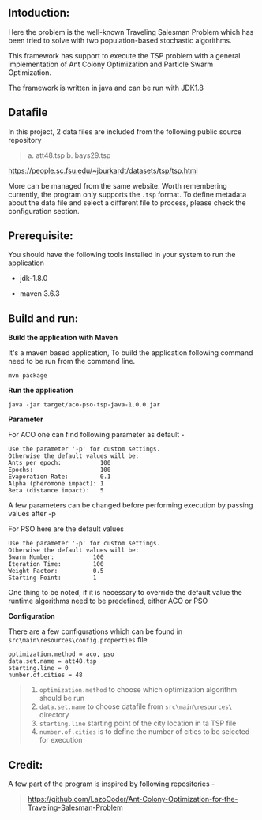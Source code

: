 ## Intoduction:

Here the problem is the well-known Traveling Salesman Problem which has been tried to solve with two population-based stochastic algorithms.

This framework has support to execute the TSP problem with a general implementation of Ant Colony Optimization and Particle Swarm Optimization.

The framework is written in java and can be run with JDK1.8

## Datafile

In this project, 2 data files are included from the following public source repository
> a. att48.tsp
> b. bays29.tsp

https://people.sc.fsu.edu/~jburkardt/datasets/tsp/tsp.html

More can be managed from the same website. Worth remembering currently, the program only supports the `.tsp` format. To define metadata about the data file and select a different file to process, please check the configuration section.


## Prerequisite:

You should have the following tools installed in your system to run the application

- jdk-1.8.0

- maven 3.6.3

## Build and run:

**Build the application with Maven**

It's a maven based application, To build the application following command need to be run from the command line.
~~~
mvn package
~~~

**Run the application**

~~~
java -jar target/aco-pso-tsp-java-1.0.0.jar
~~~

**Parameter**

For ACO one can find following parameter as default -
~~~
Use the parameter '-p' for custom settings.
Otherwise the default values will be:      
Ants per epoch:           100
Epochs:                   100
Evaporation Rate:         0.1
Alpha (pheromone impact): 1
Beta (distance impact):   5
~~~

A few parameters can be changed before performing execution by passing values after -p

For PSO here are the default values

~~~
Use the parameter '-p' for custom settings.
Otherwise the default values will be:
Swarm Number:           100
Iteration Time:         100
Weight Factor:          0.5
Starting Point:         1
~~~

One thing to be noted, if it is necessary to override the default value the runtime algorithms need to be predefined, either ACO or PSO

**Configuration**

There are a few configurations which can be found in `src\main\resources\config.properties` file

~~~
optimization.method = aco, pso
data.set.name = att48.tsp
starting.line = 0
number.of.cities = 48
~~~

> 1. `optimization.method` to choose which optimization algorithm should be run
> 2. `data.set.name` to choose datafile from `src\main\resources\` directory
> 3. `starting.line` starting point of the city location in ta TSP file
> 4. `number.of.cities` is to define the number of cities to be selected for execution

## Credit:
A few part of the program is inspired by following repositories -
> https://github.com/LazoCoder/Ant-Colony-Optimization-for-the-Traveling-Salesman-Problem
